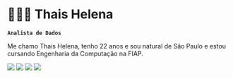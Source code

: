 # 👩🏻‍💻   Thais Helena

**`Analista de Dados`**

Me chamo Thais Helena, tenho 22 anos e sou natural de São Paulo e estou cursando Engenharia da Computação na FIAP. 

<div>
  <a href= "https://github.com/thiiss" target="_blank"><img src=" https://img.shields.io/badge/GitHub-%23121011.svg?logo=github&logoColor=white)](#)"_blank"></a>
  <a href="https://www.linkedin.com/in/thais-helena-vieira/" target="_blank"><img src="https://custom-icon-badges.demolab.com/badge/LinkedIn-0A66C2?logo=linkedin-white&logoColor=fff)](#)" target="_blank"></a>
  <a href="https://www.instagram.com/__thiiss/" target="_blank"><img src="https://img.shields.io/badge/Instagram-%23E4405F.svg?logo=Instagram&logoColor=white)](#)"_blank"></a>
  <a href="thaais.helena.ferreira@gmail.com" target="_blank"><img src="https://img.shields.io/badge/Gmail-D14836?logo=gmail&logoColor=white)](#)" target="_blank"></a>
</div>
<h2></h2>
